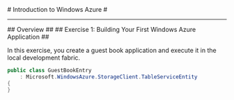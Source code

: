 ﻿<a name="Title" />
# Introduction to Windows Azure #

---
<a name="Overview" />
## Overview ##

<a name="Exercise1" />
## Exercise 1: Building Your First Windows Azure Application ##

In this exercise, you create a guest book application and execute it in the local development fabric.

<!-- mark:2 -->
````C#
public class GuestBookEntry
	: Microsoft.WindowsAzure.StorageClient.TableServiceEntity
{
}
````